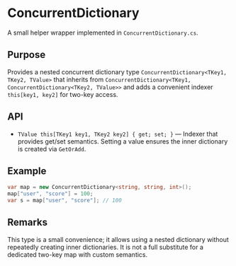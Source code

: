 # ConcurrentDictionary

A small helper wrapper implemented in `ConcurrentDictionary.cs`.

## Purpose

Provides a nested concurrent dictionary type `ConcurrentDictionary<TKey1, TKey2, TValue>` that inherits from `ConcurrentDictionary<TKey1, ConcurrentDictionary<TKey2, TValue>>` and adds a convenient indexer `this[key1, key2]` for two-key access.

## API

- `TValue this[TKey1 key1, TKey2 key2] { get; set; }` — Indexer that provides get/set semantics. Setting a value ensures the inner dictionary is created via `GetOrAdd`.

## Example

```csharp
var map = new ConcurrentDictionary<string, string, int>();
map["user", "score"] = 100;
var s = map["user", "score"]; // 100
```

## Remarks

This type is a small convenience; it allows using a nested dictionary without repeatedly creating inner dictionaries. It is not a full substitute for a dedicated two-key map with custom semantics.
